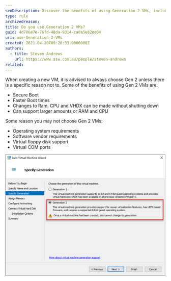 ```yaml
---
seoDescription: Discover the benefits of using Generation 2 VMs, including Secure Boot, faster boot times, and more.
type: rule
archivedreason:
title: Do you use Generation 2 VMs?
guid: 4d706e7e-76fd-48da-9314-ca0a5e82ee04
uri: use-Generation-2-VMs
created: 2021-04-20T09:20:33.0000000Z
authors:
  - title: Steven Andrews
    url: https://www.ssw.com.au/people/steven-andrews
related:
---
```


When creating a new VM, it is advised to always choose Gen 2 unless there is a specific reason not to. Some of the benefits of using Gen 2 VMs are:

- Secure Boot
- Faster Boot times
- Changes to Ram, CPU and VHDX can be made without shutting down
- Can support larger amounts or RAM and CPU

<!--endintro-->

Some reason you may not choose Gen 2 VMs:

- Operating system requirements
- Software vendor requirements
- Virtual floppy disk support
- Virtual COM ports

![Figure: It is always best to go with Gen 2 VMs when possible](Generation-2-VMs.png)
